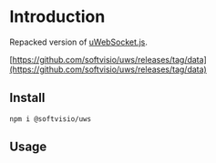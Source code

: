 # Introduction

Repacked version of [uWebSocket.js](https://github.com/uNetworking/uWebSockets.js).

[https://github.com/softvisio/uws/releases/tag/data](https://github.com/softvisio/uws/releases/tag/data)

## Install

```shell
npm i @softvisio/uws
```

## Usage

<!-- Tell about how to use the project, give code examples -->
